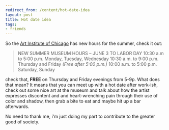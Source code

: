 ```yaml
---
redirect_from: /content/hot-date-idea
layout: post
title: Hot date idea
tags:
- friends
---
```

So the [Art Institute of Chicago](http://www.artic.edu) has new hours for the summer, check it out:

> 
> NEW SUMMER MUSEUM HOURS &#8211;  JUNE 3 TO LABOR DAY
> 10:30 a.m to 5:00 p.m. Monday, Tuesday, Wednesday
> 10:30 a.m. to 9:00 p.m. Thursday and Friday _(Free after 5:00 p.m.)_
> 10:00 a.m. to 5:00 p.m. Saturday, Sunday
> 

check that, **FREE** on Thursday and Friday evenings from 5-9p. What does that mean? It means that you can meet up with a hot date after work-ish, check out some nice art at the museum and talk about how the artist expresses discontent and and heart-wrenching pain through their use of color and shadow, then grab a bite to eat and maybe hit up a bar afterwards.

No need to thank me, i'm just doing my part to contribute to the greater good of society.

